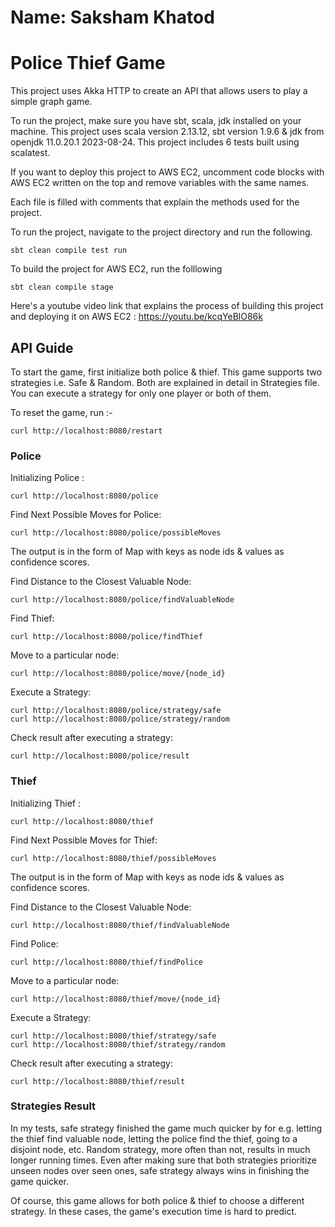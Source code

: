 # Name: Saksham Khatod
# Police Thief Game

This project uses Akka HTTP to create an API that allows users
to play a simple graph game.

To run the project, make sure you have sbt, scala, jdk installed on your machine.
This project uses scala version 2.13.12, sbt version 1.9.6 & jdk from openjdk 11.0.20.1 2023-08-24.
This project includes 6 tests built using scalatest.

If you want to deploy this project to AWS EC2, uncomment code blocks with AWS EC2 written on the top and remove variables with the same names.

Each file is filled with comments that explain the methods used for the project.

To run the project, navigate to the project directory and run the following.

```
sbt clean compile test run
```

To build the project for AWS EC2, run the folllowing
```
sbt clean compile stage
```

Here's a youtube video link that explains the process of building this project and deploying it on AWS EC2 : https://youtu.be/kcqYeBlO86k

## API Guide
To start the game, first initialize both police & thief.
This game supports two strategies i.e. Safe & Random. Both are explained in detail in Strategies file.
You can execute a strategy for only one player or both of them.

To reset the game, run :-

    curl http://localhost:8080/restart

### Police
Initializing Police :

    curl http://localhost:8080/police

Find Next Possible Moves for Police:

    curl http://localhost:8080/police/possibleMoves

The output is in the form of Map with keys as node ids & values as confidence scores.

Find Distance to the Closest Valuable Node:

    curl http://localhost:8080/police/findValuableNode

Find Thief:

    curl http://localhost:8080/police/findThief

Move to a particular node:

    curl http://localhost:8080/police/move/{node_id}

Execute a Strategy:

    curl http://localhost:8080/police/strategy/safe
    curl http://localhost:8080/police/strategy/random

Check result after executing a strategy:

    curl http://localhost:8080/police/result

### Thief
Initializing Thief :

    curl http://localhost:8080/thief

Find Next Possible Moves for Thief:

    curl http://localhost:8080/thief/possibleMoves

The output is in the form of Map with keys as node ids & values as confidence scores.

Find Distance to the Closest Valuable Node:

    curl http://localhost:8080/thief/findValuableNode

Find Police:

    curl http://localhost:8080/thief/findPolice

Move to a particular node:

    curl http://localhost:8080/thief/move/{node_id}

Execute a Strategy:

    curl http://localhost:8080/thief/strategy/safe
    curl http://localhost:8080/thief/strategy/random

Check result after executing a strategy:

    curl http://localhost:8080/thief/result

### Strategies Result
In my tests, safe strategy finished the game much quicker by for e.g. letting the thief 
find valuable node, letting the police find the thief, going to a disjoint node, etc.
Random strategy, more often than not, results in much longer running times.
Even after making sure that both strategies prioritize unseen nodes over seen ones, 
safe strategy always wins in finishing the game quicker.

Of course, this game allows for both police & thief to choose a different strategy.
In these cases, the game's execution time is hard to predict.

